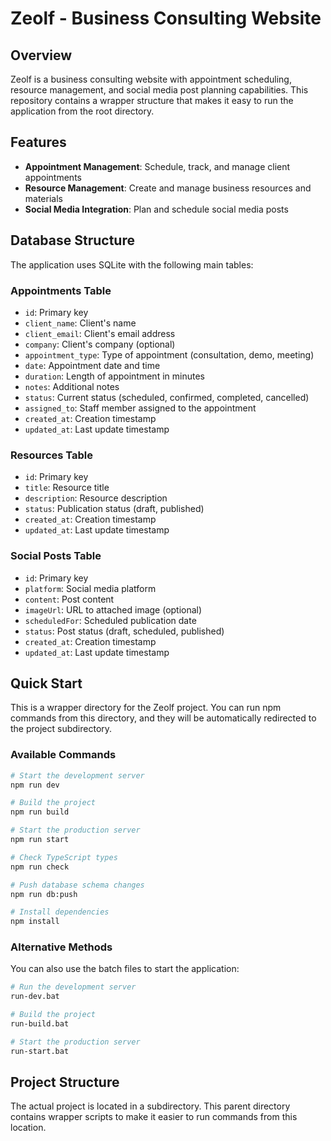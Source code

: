 # Zeolf - Business Consulting Website

## Overview

Zeolf is a business consulting website with appointment scheduling, resource management, and social media post planning capabilities. This repository contains a wrapper structure that makes it easy to run the application from the root directory.

## Features

- **Appointment Management**: Schedule, track, and manage client appointments
- **Resource Management**: Create and manage business resources and materials
- **Social Media Integration**: Plan and schedule social media posts

## Database Structure

The application uses SQLite with the following main tables:

### Appointments Table
- `id`: Primary key
- `client_name`: Client's name
- `client_email`: Client's email address
- `company`: Client's company (optional)
- `appointment_type`: Type of appointment (consultation, demo, meeting)
- `date`: Appointment date and time
- `duration`: Length of appointment in minutes
- `notes`: Additional notes
- `status`: Current status (scheduled, confirmed, completed, cancelled)
- `assigned_to`: Staff member assigned to the appointment
- `created_at`: Creation timestamp
- `updated_at`: Last update timestamp

### Resources Table
- `id`: Primary key
- `title`: Resource title
- `description`: Resource description
- `status`: Publication status (draft, published)
- `created_at`: Creation timestamp
- `updated_at`: Last update timestamp

### Social Posts Table
- `id`: Primary key
- `platform`: Social media platform
- `content`: Post content
- `imageUrl`: URL to attached image (optional)
- `scheduledFor`: Scheduled publication date
- `status`: Post status (draft, scheduled, published)
- `created_at`: Creation timestamp
- `updated_at`: Last update timestamp

## Quick Start

This is a wrapper directory for the Zeolf project. You can run npm commands from this directory, and they will be automatically redirected to the project subdirectory.

### Available Commands

```bash
# Start the development server
npm run dev

# Build the project
npm run build

# Start the production server
npm run start

# Check TypeScript types
npm run check

# Push database schema changes
npm run db:push

# Install dependencies
npm install
```

### Alternative Methods

You can also use the batch files to start the application:

```bash
# Run the development server
run-dev.bat

# Build the project
run-build.bat

# Start the production server
run-start.bat
```

## Project Structure

The actual project is located in a subdirectory. This parent directory contains wrapper scripts to make it easier to run commands from this location.